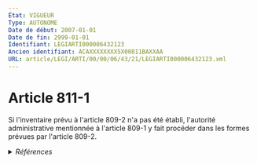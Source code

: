 ```yaml
---
État: VIGUEUR
Type: AUTONOME
Date de début: 2007-01-01
Date de fin: 2999-01-01
Identifiant: LEGIARTI000006432123
Ancien identifiant: ACAXXXXXXXX5X00811BAXXAA
URL: article/LEGI/ARTI/00/00/06/43/21/LEGIARTI000006432123.xml
---
```


<h1>Article 811-1</h1>

Si l'inventaire prévu à l'article 809-2 n'a pas été établi, l'autorité
administrative mentionnée à l'article 809-1 y fait procéder dans les formes
prévues par l'article 809-2.


<details>
  <summary><em>Références</em></summary>

  <h2>Articles faisant référence à l'article</h2>
  
  <ul>
    <li>
      <a href="https://legal.tricoteuses.fr//redirection/LEGIARTI000033460717?vers=git&vers=legifrance">Code civil - article 809-1 AUTONOME VIGUEUR, en vigueur depuis le 2016-11-20</a> CITATION cible
    </li>
    <li>
      <a href="https://legal.tricoteuses.fr//redirection/LEGIARTI000006431919?vers=git&vers=legifrance">Code civil - article 809-1 AUTONOME MODIFIE, en vigueur du 2007-01-01 au 2016-11-20</a> CITATION cible
    </li>
    <li>
      <a href="https://legal.tricoteuses.fr//redirection/LEGIARTI000006431928?vers=git&vers=legifrance">Code civil - article 809-2 AUTONOME VIGUEUR, en vigueur depuis le 2007-01-01</a> CITATION cible
    </li>
    <li>
      <a href="https://legal.tricoteuses.fr//redirection/LEGIARTI000006284835?vers=git&vers=legifrance">LOI n° 2006-728 du 23 juin 2006 portant réforme des successions et des libéralités - article 1 ENTIEREMENT_MODIF</a> CREATION cible
    </li>
  </ul>
  
  <h2>Références faites par l'article</h2>
  
  <ul>
    <li>
      CODIFICATION source Loi 1803-04-19
    </li>
    <li>
      2006-06-23 CREATION source <a href="https://legal.tricoteuses.fr//redirection/LEGIARTI000006284835?vers=git&vers=legifrance">LOI n° 2006-728 du 23 juin 2006 portant réforme des successions et des libéralités - article 1 ENTIEREMENT_MODIF</a>
    </li>
    <li>
      2999-01-01 CITATION source <a href="https://legal.tricoteuses.fr//redirection/LEGIARTI000006431919?vers=git&vers=legifrance">Code civil - article 809-1 AUTONOME MODIFIE, en vigueur du 2007-01-01 au 2016-11-20</a>
    </li>
    <li>
      2999-01-01 CITATION source <a href="https://legal.tricoteuses.fr//redirection/LEGIARTI000006431928?vers=git&vers=legifrance">Code civil - article 809-2 AUTONOME VIGUEUR, en vigueur depuis le 2007-01-01</a>
    </li>
  </ul>
</details>
